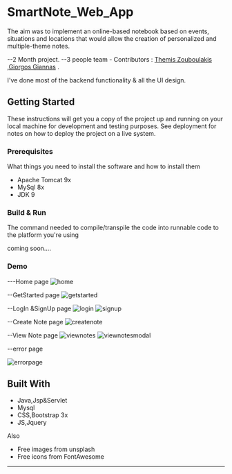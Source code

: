 # SmartNote_Web_App

Τhe aim was to implement an online-based notebook based on events, situations and locations that would allow the creation of personalized and multiple-theme notes.

--2 Month project.
--3 people team -  Contributors : <a href="https://github.com/IanMoonee">Themis Zouboulakis</a> ,<a href="https://github.com/ggiannas">Giorgos Giannas</a> .

I've done most of the backend functionality & all the UI design.

## Getting Started

These instructions will get you a copy of the project up and running on your local machine for development and testing purposes. See deployment for notes on how to deploy the project on a live system.

### Prerequisites

What things you need to install the software and how to install them

* Apache Tomcat 9x
* MySql 8x
* JDK 9

### Build & Run

The command needed to compile/transpile the code into runnable code to the platform you're using

coming soon....

### Demo

---Home page
![home](https://user-images.githubusercontent.com/35338309/55509455-bda5f880-5664-11e9-9fa2-8dad36bcd7bc.png)

--GetStarted page
![getstarted](https://user-images.githubusercontent.com/35338309/55509511-d6aea980-5664-11e9-8652-358d19c12732.png)

--LogIn &SignUp page
![login](https://user-images.githubusercontent.com/35338309/55509560-eb8b3d00-5664-11e9-9aab-5cfcf52e9ffc.png)
![signup](https://user-images.githubusercontent.com/35338309/55509577-f3e37800-5664-11e9-9e4e-a4b1e47c781f.png)

--Create Note page
![createnote](https://user-images.githubusercontent.com/35338309/55509603-03fb5780-5665-11e9-9509-f404685aaaca.png)

--View Note page
![viewnotes](https://user-images.githubusercontent.com/35338309/55509637-17a6be00-5665-11e9-8843-f2ef07d51d25.png)
![viewnotesmodal](https://user-images.githubusercontent.com/35338309/55509646-1aa1ae80-5665-11e9-8c93-db4339f14aff.png)

--error page

![errorpage](https://user-images.githubusercontent.com/35338309/55509660-22f9e980-5665-11e9-8389-1de6022b8fce.png)


## Built With

* Java,Jsp&Servlet
* Mysql
* CSS,Bootstrap 3x
* JS,Jquery

Also 
* Free images from unsplash 
* Free icons from FontAwesome

----------------------------------------------------------------------------------------------------------------------------------------

